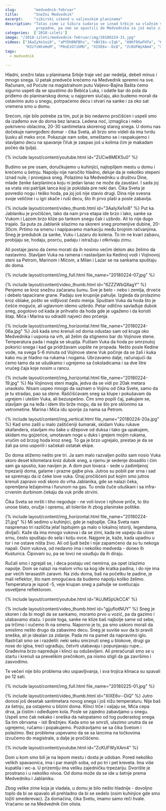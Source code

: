 ```yaml
---
slug:        "medvednik-februar"
title:       "Snežni Medvednik"
excerpt:     "sibirski vikend u valjevskim planinama"
description: "Talas zime iz Sibira sudario se iznad Srbije sa vlažnim vazduhom sa juga i zapada. Gre'ota da tol'ki sneg 
              propadne, pa smo se spustili do Medvednika za još malo zimskih čarolija."
categories:  ['2018-izleti']
image: "/2018-izleti/medvednik-februar/img/20180224-31.jpg"
videos: ["3AaIyXe1oi8", "aPYDhBNFBhs", "nBV16s-cIqk", "A9Kf9SwFH7w", "6ZZZWbQXagY", "gjjufIotNUY", "AUJMSpUkCCA", 
         "H3z7sNteHoM", "P8xEzO7ibMU", "XIXE6v--DiQ", "ZcKUFWyXAm4", "Xid6Te8hG-M", "8L7wk6M-XHc", "ZUCw8MEK5u0"]
tags:
  - medvednik
  
---
```


Hladni, snežni talas u planinama Srbije traje već par nedelja, debeli minus i mnogo snega.
U petak predveče krećemo na Medvednik spremni na sve. Računam, od Poćute na magistralnom putu Valjevo-Bajina Bašta ćemo 
sigurno uspeti da se spustimo do Bebića Luka, i odatle bar do pola da priđemo do planinarskog doma; u najgorem slučaju, 
ako budemo morali da ostavimo auto u snegu, potrpaćemo decu i stvari na sanke i za oko sat vremena smo u domu.

Srećom, nije bilo potrebe za tim, put je bio nedavno pročišćen i uspeli smo da izađemo sve do doma bez lanaca. Ledena noć,
izmaglica i nebo pokriveno oblacima, 20-30 santimetara skorenog starog snega. U domu nas dočekuje namrgođeni domar - čika 
Sveta, ali brzo smo videli da ima tvrdu ljusku ali meko srce. Pokazuje nam sobe, smeštamo se i raspakujemo i stavljamo 
decu na spavanje (Vuk je zaspao još u kolima čim je makadam počeo da ljulja). 

{% include layout/content/youtube.html id="ZUCw8MEK5u0" %}

Budimo se pre osam, doručkujemo u kuhinjici, najtoplijem mestu u domu i krećemo u šetnju. Napolju nije naročito hladno,
deluje da je nekoliko stepeni iznad nule, i provejava sneg. Polazimo ka Medvedniku u društvu Dine, mlade ženke šarplaninca
koju ni jedan lanac ne može da zaustavi. I sada joj sa vrata visi patrljak lanca koji je pokidala pre neki dan. Čika Sveta je
povredio nogu i teško hoda, pa joj još nije stavio drugi. Dina nije svesna svoje veličine i u igri skače i ruši decu, što 
ih prvo plaši a posle zabavlja.

{% include layout/content/video_thumb.html id="3AaIyXe1oi8" %}
Put ka Jablaniku je pročišćen, tako da nam prva etapa ide brzo i lako, sanke sa Vukom i Lazom brzo klize po tankom snegu 
čak i uzbrdo. Ali to nije dugo trajalo. Sa puta za Jablanik silazimo na skoreni sneg promenjive
dubine, 20-30cm. Prtimo na smenu i napipavamo markaciju među brojnim račvanjima. Sneg je predubok za sanke, Vuku i Lazaru
do kolena. To im ne kvari zabavu, probijaju se, hodaju, posrću, padaju i istražuju i otkrivaju zimu.

Ali postaje jasno da ćemo morati da ih nosimo većim delom ako želimo da nastavimo. Stavljam Vuka na ramena i nastavljam
ka Kedinoj vodi i Vojinovoj steni sa Petrom, Marinom i Mićom, a Milan i Lazar se na sankama spuštaju do doma.

{% include layout/content/img_full.html file_name="20180224-07.jpg" %}

{% include layout/content/video_thumb.html id="6ZZZWbQXagY" %}
Penjemo se kroz snežnu začaranu šumu. Sve je belo - nebo i zemlja, drveće i debelo tapacirane grane. Padaju sve 
krupnije pahulje. Izgleda da prolazimo kroz oblake, pošto se vidljivost često menja. Spuštam Vuka da hoda
što je češće moguće, ali uglavnom idemo uzbrdo. Petar odlično savlađuje dubok sneg, pogotovo od kada je 
prihvatio da hoda gde je ugaženo i da koristi štap. Mića i Marina su odradili najveći deo prćenja.

{% include layout/content/img_horizontal.html file_name="20180224-06a.jpg" %}
Još kada smo krenuli od doma odustao sam od kruga oko Medvednika i uspona na vrh, ali želim da stignemo bar do Vojinove stene.
Temperatura pada i magla se skuplja. Puštam Vuka da hoda po smrznutoj pokorici snega i kad ga pridržavam uopšte ne 
propada. Nešto posle Kedine vode, na svega 5-6 minuta od Vojinove stene Vuk počinje da se žali i kuka kako mu je hladno na rukama
i nogama. Ubrzavamo dalje, računajući da ćemo tamo da se ušuškamo i ugrejemo sa čokoladicama i sa dve litre vrućeg 
čaja koje nosim u rancu.

{% include layout/content/img_horizontal.html file_name="20180224-19.jpg" %}
Na Vojinovoj steni magla, jedva da se vidi po 20ak metara unaokolo. Nisam uspeo mnogo da
saznam o Vojinu od čika Svete, samo da je tu stradao, pao sa stene. Raščišćavam sneg sa klupe i pokušavam da ugrejem i 
utešim Vuka, ali bezuspešno. Čim smo popili čaj, pakujem se, stavljam ga na
leđa i idem što brže mogu, da se što pre sklonimo sa vetrometine. Marina i Mića idu sporije za nama sa Petrom.

{% include layout/content/img_vertical.html file_name="20180224-20a.jpg" %}
Kad smo zašli u malo zaštićeniji šumarak, skidam Vuku rukave skafandera, stavljam mu šake u džepove od duksa i tako ga 
upakujem, skidam mu gojzerice, umotavam noge u duks i grejem mojim rukama, vrućim od brzog hoda kroz sneg. To ga je 
brzo ugrejalo, prestao je da se žali pa smo usporili i sačekali ostatak ekipe.

Do doma stižemo nešto pre tri. Ja sam malo razvaljen pošto sam nosio Vuka skoro deset kilometara kroz dubok sneg, a njemu
je sedenje dosadilo i čim sam ga spustio, kao navijen je. A dom pun lovaca - sede u zadimljenoj trpezariji doma, galame i 
prazne gajbe piva. Jutros su pobili par srna i sad se spremaju da iz čeke love vuka. Onaj pročišćeni put kojim smo jutros
krenuli zapravo vodi skoro do vrha Jablanika, gde se nalazi čeka, opremljena ležajevima i furunom na gas. Tu onda čuče 
ušuškani i sa infra-crvenim durbinom čekaju da vuk priđe strvini.

Čika Sveta se mršti i tiho negoduje - ne voli lovce i njihove priče, to što unose blato, oružje i opremu, ali toleriše ih zbog
planinske politike.

{% include layout/content/img_horizontal.html file_name="20180224-21.jpg" %}
Mi sedimo u kuhinjici, gde je najtoplije. Čika Sveta nam naspremao tri različita jela! Ispitujem ga malo o lokalnoj istoriji, 
legendama, divljači. Kaže da ima mnogo vukova i da se zimi, kada ne uspeju da ulove srnu, često spuštaju do sela i kolju 
ovce. Najgore je, kaže, kada upadnu u tor i ne ostave ništa živo. Ali od ljudi beže i nije zapamćeno da su tu nekoga napali.
Osim vukova, od nedavno ima i nekoliko medveda - doneo ih Kusturica. Čipovani su, pa se lovci ne usuđuju da ih diraju.
 
Ručali smo i zgrejali se, i deca postaju već nemirna, pa opet izlazimo napolje. Dom se nalazi na malom vrhu sa kog ide
kratka padina, i do nje ima par većih terasastih zaravni. Na zidu doma, baš na početku te padine, je mali reflektor, što
nam omogućava da budemo napolju koliko želimo. Temperatura je ispod -5, veje krupan sneg a pahulje se svetlucaju osvetljene
reflektorom.

{% include layout/content/youtube.html id="AUJMSpUkCCA" %}

{% include layout/content/video_thumb.html id="gjjufIotNUY" %}
Sneg je skoren i da bi mogli da se sankamo, moramo prvo u vozić, pa da gazimo i utabavamo 
stazu. I posle toga, sanke ne klize baš najbolje same od sebe, pa trčimo i vučemo ih na smenu. Naporno je to, pa smo uskoro
morali da smislimo nešto drugo da zabavimo decu. Sneg je suviše suv da bi pravili sneška, ali je idealan za zidanje. Pada
mi na pamet da napravimo iglo. Rastrčali smo se i razdelili: neki seku smrznuti sneg u blokove, drugi ga nose do igloa,
treći ugrađuju, četvrti utabavaju i popunjavaju rupe... Građevina brzo napreduje i klinci su oduševljeni. Ali preračunali smo 
se u startu i krenuli sa prevelikim prečnikom, pa nismo stigli da ga završimo i zasvodimo.

Te večeri nije bilo problema oko uspavljivanja, i sva trojica klinaca su spavali po 12 sati.

{% include layout/content/img_full.html file_name="20180225-01.jpg" %}

{% include layout/content/video_thumb.html id="XIXE6v--DiQ" %}
Jutro donosi još desetak santimetara novog snega i još nižu temperaturu. Nije baš za šetnju, pa ostajemo u blizini doma.
Klinci trče i valjaju se, Mića cepa drva, ja čistim i odleđujem kola. Posle se zajedno zabavljamo u snegu. Uspeli smo
čak nekako i sneška da nalopatamo od tog puderastog snega. Sa tim obrvama - isti Brežnjev. Kada smo se smrzli, ulazimo 
unutra da se ugrejemo, ručamo i popakujemo. Pozdravljamo se sa čika Svetom i polazimo. Bez problema uspevamo da se sa
lancima na točkovima izvučemo do magistrale, a dalje je pročišćeno.

{% include layout/content/youtube.html id="ZcKUFWyXAm4" %}

Dom u kom smo bili je na lepom mestu i dosta je udoban. Pored nekoliko velikih spavaonica, ima i par manjih soba, od po
tri i pet kreveta. Ima više kupatila i wc-a. U prizemlju ima veliku zajedničku trpezariju. Dvorište je prostrano i u 
nekoliko nivoa. Od doma može da se ide u šetnje prema Medvedniku i Jablaniku.

Zbog velike zime koja je vladala, u domu je bilo nešto hladnije - dovoljno toplo da bi se spavalo ali 
prehladno da bi se sedelo (osim kuhinjice gde smo ložili smederevac). Za domaćina, čika Svetu, imamo samo reči hvale.
Vraćamo se na Medvednik čim olista.